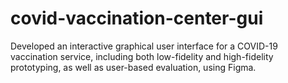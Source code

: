 # covid-vaccination-center-gui

Developed an interactive graphical user interface for a COVID-19 vaccination service, including both low-fidelity and high-fidelity prototyping, as well as user-based evaluation, using Figma.
